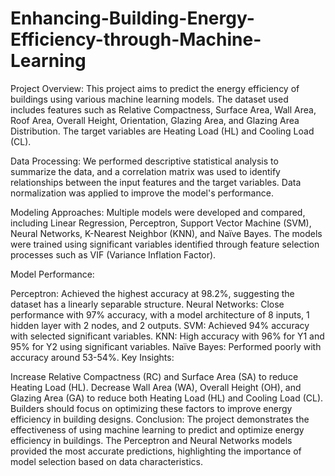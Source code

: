 # Enhancing-Building-Energy-Efficiency-through-Machine-Learning

Project Overview: This project aims to predict the energy efficiency of buildings using various machine learning models. The dataset used includes features such as Relative Compactness, Surface Area, Wall Area, Roof Area, Overall Height, Orientation, Glazing Area, and Glazing Area Distribution. The target variables are Heating Load (HL) and Cooling Load (CL).

Data Processing: We performed descriptive statistical analysis to summarize the data, and a correlation matrix was used to identify relationships between the input features and the target variables. Data normalization was applied to improve the model's performance.

Modeling Approaches: Multiple models were developed and compared, including Linear Regression, Perceptron, Support Vector Machine (SVM), Neural Networks, K-Nearest Neighbor (KNN), and Naïve Bayes. The models were trained using significant variables identified through feature selection processes such as VIF (Variance Inflation Factor).

Model Performance:

Perceptron: Achieved the highest accuracy at 98.2%, suggesting the dataset has a linearly separable structure.
Neural Networks: Close performance with 97% accuracy, with a model architecture of 8 inputs, 1 hidden layer with 2 nodes, and 2 outputs.
SVM: Achieved 94% accuracy with selected significant variables.
KNN: High accuracy with 96% for Y1 and 95% for Y2 using significant variables.
Naïve Bayes: Performed poorly with accuracy around 53-54%.
Key Insights:

Increase Relative Compactness (RC) and Surface Area (SA) to reduce Heating Load (HL).
Decrease Wall Area (WA), Overall Height (OH), and Glazing Area (GA) to reduce both Heating Load (HL) and Cooling Load (CL).
Builders should focus on optimizing these factors to improve energy efficiency in building designs.
Conclusion: The project demonstrates the effectiveness of using machine learning to predict and optimize energy efficiency in buildings. The Perceptron and Neural Networks models provided the most accurate predictions, highlighting the importance of model selection based on data characteristics.
